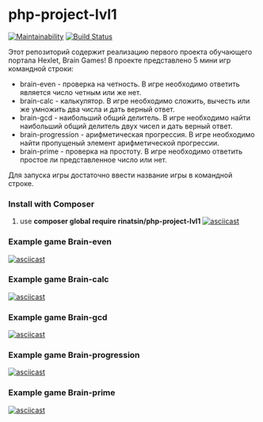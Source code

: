 # php-project-lvl1

[![Maintainability](https://api.codeclimate.com/v1/badges/f7e3b5ab080fbe0282be/maintainability)](https://codeclimate.com/github/Rinatsin/php-project-lvl1/maintainability)
[![Build Status](https://travis-ci.org/Rinatsin/php-project-lvl1.svg?branch=master)](https://travis-ci.org/Rinatsin/php-project-lvl1)

Этот репозиторий содержит реализацию первого проекта обучающего портала Hexlet, Brain Games! В проекте представлено 5 мини игр командной строки:
* brain-even  -  проверка на четность. В игре необходимо ответить является число четным или же нет.
* brain-calc  -  калькулятор. В игре необходимо сложить, вычесть или же умножить два числа и дать верный ответ.
* brain-gcd  -  наибольший общий делитель. В игре необходимо найти наибольший общий делитель двух чисел и дать верный ответ.
* brain-progression  -  арифметическая прогрессия. В игре необходимо найти пропущеный элемент арифметической прогрессии.
* brain-prime  -  проверка на простоту. В игре необходимо ответить простое ли представленное число или нет.

Для запуска игры достаточно ввести название игры в командной строке.

### Install with Composer

1. use **composer global require rinatsin/php-project-lvl1**
[![asciicast](https://asciinema.org/a/NwZj8bv0t19YFa6vsyvtxYee2.svg)](https://asciinema.org/a/NwZj8bv0t19YFa6vsyvtxYee2)

### Example game Brain-even

[![asciicast](https://asciinema.org/a/269724.svg)](https://asciinema.org/a/269724)

### Example game Brain-calc

[![asciicast](https://asciinema.org/a/yXQPphEp860EQq1WpCcfc9DNv.svg)](https://asciinema.org/a/yXQPphEp860EQq1WpCcfc9DNv)

### Example game Brain-gcd

[![asciicast](https://asciinema.org/a/kucmK05mqRDx7IboD6imHzMA2.svg)](https://asciinema.org/a/kucmK05mqRDx7IboD6imHzMA2)

### Example game Brain-progression

[![asciicast](https://asciinema.org/a/t1NyvcQycmuSpdtRHRthjIWzE.svg)](https://asciinema.org/a/t1NyvcQycmuSpdtRHRthjIWzE)

### Example game Brain-prime

[![asciicast](https://asciinema.org/a/oSbGEVTQJQ3pNvZlyax6EZWOq.svg)](https://asciinema.org/a/oSbGEVTQJQ3pNvZlyax6EZWOq)

